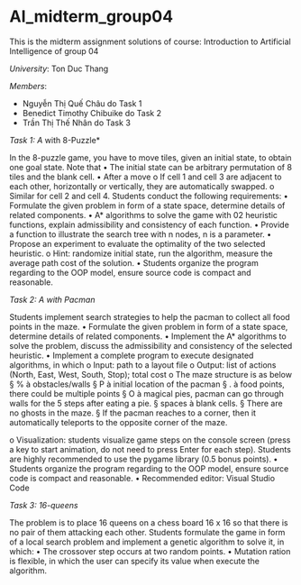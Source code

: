 # AI_midterm_group04
This is the midterm assignment solutions of course: Introduction to Artificial Intelligence of group 04

*University*: Ton Duc Thang

*Members*:
+ Nguyễn Thị Quế Châu do Task 1
+ Benedict Timothy Chibuike do Task 2
+ Trần Thị Thế Nhân do Task 3

*Task 1: A* with 8-Puzzle*

In the 8-puzzle game, you have to move tiles, given an initial state, to obtain one 
goal state. Note that
• The initial state can be arbitrary permutation of 8 tiles and the blank cell.
• After a move
o If cell 1 and cell 3 are adjacent to each other, horizontally or vertically, 
they are automatically swapped.
o Similar for cell 2 and cell 4.
Students conduct the following requirements:
• Formulate the given problem in form of a state space, determine details of related 
components.
• A* algorithms to solve the game with 02 heuristic functions, explain 
admissibility and consistency of each function.
• Provide a function to illustrate the search tree with n nodes, n is a parameter.
• Propose an experiment to evaluate the optimality of the two selected heuristic.
o Hint: randomize initial state, run the algorithm, measure the average path 
cost of the solution.
• Students organize the program regarding to the OOP model, ensure source code 
is compact and reasonable.

**Task 2: A* with Pacman*

Students implement search strategies to help the pacman to collect all food points in 
the maze.
• Formulate the given problem in form of a state space, determine details of related 
components.
• Implement the A* algorithms to solve the problem, discuss the admissibility and 
consistency of the selected heuristic.
• Implement a complete program to execute designated algorithms, in which
o Input: path to a layout file
o Output: list of actions (North, East, West, South, Stop); total cost
o The maze structure is as below
§ % à obstacles/walls
§ P à initial location of the pacman
§ . à food points, there could be multiple points
§ O à magical pies, pacman can go through walls for the 5 steps 
after eating a pie.
§ spaces à blank cells.
§ There are no ghosts in the maze.
§ If the pacman reaches to a corner, then it automatically teleports to 
the opposite corner of the maze.

o Visualization: students visualize game steps on the console screen (press 
a key to start animation, do not need to press Enter for each step). Students 
are highly recommended to use the pygame library (0.5 bonus points).
• Students organize the program regarding to the OOP model, ensure source code 
is compact and reasonable.
• Recommended editor: Visual Studio Code

*Task 3: 16-queens*

The problem is to place 16 queens on a chess board 16 x 16 so that there is no pair 
of them attacking each other.
Students formulate the game in form of a local search problem and implement a 
genetic algorithm to solve it, in which:
• The crossover step occurs at two random points.
• Mutation ration is flexible, in which the user can specify its value when execute 
the algorithm.
